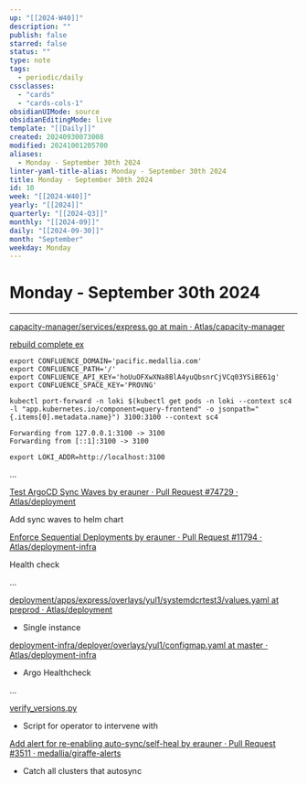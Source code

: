 ```yaml
---
up: "[[2024-W40]]"
description: ""
publish: false
starred: false
status: ""
type: note
tags:
  - periodic/daily
cssclasses:
  - "cards"
  - "cards-cols-1"
obsidianUIMode: source
obsidianEditingMode: live
template: "[[Daily]]"
created: 20240930073008
modified: 20241001205700
aliases:
  - Monday - September 30th 2024
linter-yaml-title-alias: Monday - September 30th 2024
title: Monday - September 30th 2024
id: 10
week: "[[2024-W40]]"
yearly: "[[2024]]"
quarterly: "[[2024-Q3]]"
monthly: "[[2024-09]]"
daily: "[[2024-09-30]]"
month: "September"
weekday: Monday
---
```


# Monday - September 30th 2024

---

[capacity-manager/services/express.go at main · Atlas/capacity-manager](https://github.medallia.com/Atlas/capacity-manager/blob/main/services/express.go)

[rebuild complete ex](https://github.medallia.com/gist/erauner/0a16188a4dbb578f70b8093e352a28ec)

```
export CONFLUENCE_DOMAIN='pacific.medallia.com'
export CONFLUENCE_PATH='/'
export CONFLUENCE_API_KEY='hoUuOFXwXNa8BlA4yuQbsnrCjVCq03YSiBE61g'
export CONFLUENCE_SPACE_KEY='PROVNG'
```

```
kubectl port-forward -n loki $(kubectl get pods -n loki --context sc4 -l "app.kubernetes.io/component=query-frontend" -o jsonpath="{.items[0].metadata.name}") 3100:3100 --context sc4

Forwarding from 127.0.0.1:3100 -> 3100
Forwarding from [::1]:3100 -> 3100

export LOKI_ADDR=http://localhost:3100
```

…

[Test ArgoCD Sync Waves by erauner · Pull Request #74729 · Atlas/deployment](https://github.medallia.com/Atlas/deployment/pull/74729)

Add sync waves to helm chart

[Enforce Sequential Deployments by erauner · Pull Request #11794 · Atlas/deployment-infra](https://github.medallia.com/Atlas/deployment-infra/pull/11794)

Health check

…

[deployment/apps/express/overlays/yul1/systemdcrtest3/values.yaml at preprod · Atlas/deployment](https://github.medallia.com/Atlas/deployment/blob/preprod/apps/express/overlays/yul1/systemdcrtest3/values.yaml)

- Single instance

[deployment-infra/deployer/overlays/yul1/configmap.yaml at master · Atlas/deployment-infra](https://github.medallia.com/Atlas/deployment-infra/blob/master/deployer/overlays/yul1/configmap.yaml)

- Argo Healthcheck

…

[verify_versions.py](https://github.medallia.com/gist/erauner/352e594237f2b547debe7284e18a470d)

- Script for operator to intervene with

[Add alert for re-enabling auto-sync/self-heal by erauner · Pull Request #3511 · medallia/giraffe-alerts](https://github.medallia.com/medallia/giraffe-alerts/pull/3511)

- Catch all clusters that autosync
